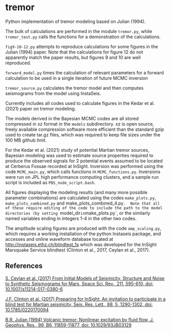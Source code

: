 # tremor
Python implementation of tremor modeling based on Julian (1994).

The bulk of calculations are performed in the module `tremor.py`, while `tremor_test.py` calls the functions for a demonstration of the calculations.

`fig9-10-12.py` attempts to reproduce calculations for some figures in the Julian (1994) paper.  Note that the calculations for figure 12 do not apparently match the paper results, but figures 9 and 10 are well reproduced.

`forward_model.py` times the calculation of relevant parameters for a forward calculation to be used in a single iteration of future MCMC inversion

`tremor_source.py` calculates the tremor model and then computes seismograms from the model using InstaSeis.

Currently includes all codes used to calculate figures in the Kedar et al. (2021) paper on tremor modeling.

The models derived in the Bayesian MCMC codes are all stored compressed in xz format in the `models` subdirectory.  xz is open source, freely available compression software more efficient than the standard gzip used to create tar.gz files, which was required to keep file sizes under the 100 MB github limit.

For the Kedar et al. (2021) study of potential Martian tremor sources, Bayesian modeling was used to estimate source properties required to produce the observed signals for 2 potential events assumed to be located at Cerberus Fossae recorded at InSight.  Inversion was performed using the code `MCMC_main.py`, which calls functions in `MCMC_functions.py`.  Inversions were run on JPL high performance computing clusters, and a sample run script is included as `PBS_node_script.bash`.

All figures displaying the modeling results (and many more possible parameter combinations) are calculated using the codes `make_plots.py`, `make_plots_combined.py` and make_plots_combined_4.py`.  Note that all of these require editing of the code to include the path to the model directories (by setting `model_dir` in `make_plots.py`, or the similarly named variables ending in integers 1-4 in the other two codes.

The amplitude scaling figures are produced with the code `amp_scaling.py`, which requires a working installation of the python Instaseis package, and accesses and online waveform database located at http://instaseis.ethz.ch/blindtest_1s which was developed for the InSight Marsquake Service blindtest (Clinton et al., 2017, Ceylan et al., 2017).

## References
[S. Ceylan et al. (2017) From Initial Models of Seismicity, Structure and Noise to Synthetic Seismograms for Mars, Space Sci. Rev., 211, 595-610, doi: 10.1007/s11214-017-0380-6](https://doi.org/10.1007/s11214-017-0380-6)

[J.F. Clinton et al. (2017) Preparing for InSight:  An invitation to participate in a blind test for Martian seismicity, Seis. Res. Lett., 88, 5, 1290-1302, doi: 10.1785/0220170094](https://doi.org/10.1785/0220170094)

[B.R. Julian (1994) Volcanic tremor: Nonlinear excitation by fluid flow, J. Geophys. Res., 99, B6, 11859-11877, doi: 10.1029/93JB03129](https://doi.org/10.1029/93JB03129)
